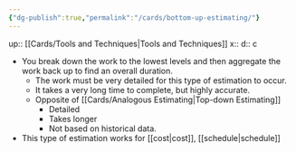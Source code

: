 ```yaml
---
{"dg-publish":true,"permalink":"/cards/bottom-up-estimating/"}
---
```


up:: [[Cards/Tools and Techniques\|Tools and Techniques]] 
x:: 
d:: c

- You break down the work to the lowest levels and then aggregate the work back up to find an overall duration.
	- The work must be very detailed for this type of estimation to occur.
	- It takes a very long time to complete, but highly accurate.
	- Opposite of [[Cards/Analogous Estimating\|Top-down Estimating]] 
		- Detailed
		- Takes longer
		- Not based on historical data.
- This type of estimation works for [[cost\|cost]], [[schedule\|schedule]]


